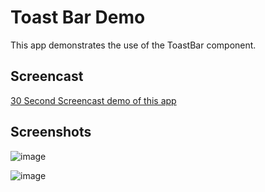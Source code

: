 # Toast Bar Demo

This app demonstrates the use of the ToastBar component.

## Screencast

[30 Second Screencast demo of this app](https://youtu.be/SMhqQ1xvfz0)

## Screenshots

![image](https://cloud.githubusercontent.com/assets/2677562/13191694/5db26e12-d71a-11e5-8b21-3058e240910d.png)

![image](https://cloud.githubusercontent.com/assets/2677562/13191729/9108cf22-d71a-11e5-86d6-d5c752826596.png)